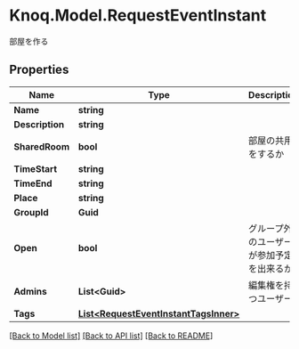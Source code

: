 # Knoq.Model.RequestEventInstant
部屋を作る

## Properties

Name | Type | Description | Notes
------------ | ------------- | ------------- | -------------
**Name** | **string** |  | 
**Description** | **string** |  | 
**SharedRoom** | **bool** | 部屋の共用をするか | 
**TimeStart** | **string** |  | 
**TimeEnd** | **string** |  | 
**Place** | **string** |  | 
**GroupId** | **Guid** |  | 
**Open** | **bool** | グループ外のユーザーが参加予定を出来るか | [optional] 
**Admins** | **List&lt;Guid&gt;** | 編集権を持つユーザー | 
**Tags** | [**List&lt;RequestEventInstantTagsInner&gt;**](RequestEventInstantTagsInner.md) |  | [optional] 

[[Back to Model list]](../README.md#documentation-for-models) [[Back to API list]](../README.md#documentation-for-api-endpoints) [[Back to README]](../README.md)

